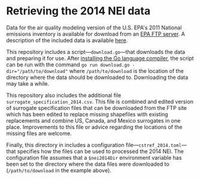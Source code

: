 # Retrieving the 2014 NEI data

Data for the air quality modeling version of the U.S. EPA's 2011 National emissions inventory is available for download from an [EPA FTP server](ftp://ftp.epa.gov/EmisInventory/2014platform/v1/). A description of the included data is available [here](ftp://ftp.epa.gov/EmisInventory/2014platform/v1/README_2014v1_nata_package.txt).

This repository includes a script—```download.go```—that downloads the data and preparing it for use. After [installing the Go language compiler](https://golang.org/doc/install), the script can be run with the command ```go run download.go -dir="/path/to/download"``` where ```/path/to/download``` is the location of the directory where the data should be downloaded to. Downloading the data may take a while.

This repository also includes the additional file `surrogate_specification_2014.csv`. This file is combined and edited version of surrogate specification files that can be downloaded from the FTP site which has been edited to replace missing shapefiles with existing replacements and combine US, Canada, and Mexico surrogates in one place. Improvements to this file or advice regarding the locations of the missing files are welcome.

Finally, this directory in includes a configuration file—```cstref_2014.toml```—that specifies how the files can be used to processed the 2014 NEI. The configuration file assumes that a ```$nei2014Dir``` environment variable has been set to the directory where the data files were downloaded to (```/path/to/download``` in the example above).
